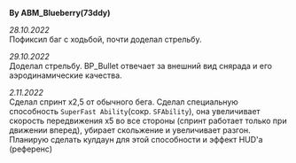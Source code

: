 **By ABM_Blueberry(73ddy)** 
 
*28.10.2022*  
Пофиксил баг с ходьбой, почти доделал стрельбу.

*29.10.2022*  
Доделал стрельбу. 
BP_Bullet отвечает за внешний вид снярада и его аэродинамические качества.

*2.11.2022*  
Сделал спринт x2,5 от обычного бега. 
Сделал специальную способность `SuperFast Ability`(сокр. `SFAbility`), 
она увеличивает скорость передвижения x5 во все стороны (спринт работает только при движении вперед), 
убирает скольжение и увеличивает разгон.
Планирую сделать кулдаун для этой способности и эффект HUD'а (референс)
